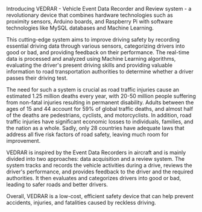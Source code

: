 Introducing VEDRAR - Vehicle Event Data Recorder and Review system - a revolutionary device that combines hardware technologies such as proximity sensors, Arduino boards, and Raspberry Pi with software technologies like MySQL databases and Machine Learning.

This cutting-edge system aims to improve driving safety by recording essential driving data through various sensors, categorizing drivers into good or bad, and providing feedback on their performance. The real-time data is processed and analyzed using Machine Learning algorithms, evaluating the driver's present driving skills and providing valuable information to road transportation authorities to determine whether a driver passes their driving test.

The need for such a system is crucial as road traffic injuries cause an estimated 1.25 million deaths every year, with 20-50 million people suffering from non-fatal injuries resulting in permanent disability. Adults between the ages of 15 and 44 account for 59% of global traffic deaths, and almost half of the deaths are pedestrians, cyclists, and motorcyclists. In addition, road traffic injuries have significant economic losses to individuals, families, and the nation as a whole. Sadly, only 28 countries have adequate laws that address all five risk factors of road safety, leaving much room for improvement.

VEDRAR is inspired by the Event Data Recorders in aircraft and is mainly divided into two approaches: data acquisition and a review system. The system tracks and records the vehicle activities during a drive, reviews the driver's performance, and provides feedback to the driver and the required authorities. It then evaluates and categorizes drivers into good or bad, leading to safer roads and better drivers.

Overall, VEDRAR is a low-cost, efficient safety device that can help prevent accidents, injuries, and fatalities caused by reckless driving.
